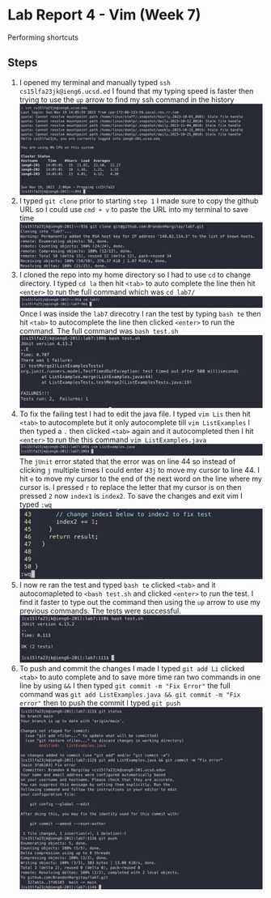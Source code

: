 # Lab Report 4 - Vim (Week 7)
Performing shortcuts 
## Steps
1. I opened my terminal and manually typed `ssh cs15lfa23jk@ieng6.ucsd.ed` I found that my typing speed is faster then trying to use the `up` arrow to find my ssh command in the history
![Screenshot1](./images/step1.png) 
2. I typed `git clone` prior to starting `step 1` I made sure to copy the github URL so I could use `cmd + v` to paste the URL into my terminal to save time
![Screenshot1](./images/step2.png) 
3. I cloned the repo into my home directory so I had to use `cd` to change directory. I typed `cd la` then hit `<tab>` to auto complete the line then hit `<enter>` to run the full command which was `cd lab7/`
![Screenshot1](./images/step3_1.png) 
Once I was inside the `lab7` direcotry I ran the test by typing `bash te` then hit `<tab>` to autocomplete the line then clicked `<enter>` to run the command. The full command was `bash test.sh`
![Screenshot1](./images/step3_2.png) 
4. To fix the failing test I had to edit the java file. I typed `vim Lis` then hit `<tab>` to autocomplete but it only autocomplete till `vim ListExamples` I then typed a `.` then clicked `<tab>` again and it autocompleted then I hit `<enter>` to run the this command `vim ListExamples.java`
![Screenshot1](./images/step4.png)
The `jUnit` error stated that the error was on line 44 so instead of clicking `j` multiple times I could enter `43j` to move my cursor to line 44. I hit `e` to move my cursor to the end of the next word on the line where my cursor is. I pressed `r` to replace the letter that my cursor is on then pressed `2` now `index1` is `index2`. To save the changes and exit vim I typed `:wq`
![Screenshot1](./images/step4_2.png)
5. I now re ran the test and typed `bash te` clicked `<tab>` and it autocomapleted to `<bash test.sh` and clicked `<enter>` to run the test. I find it faster to type out the command then using the `up` arrow to use my previous commands. The tests were successful.
![Screenshot1](./images/step5.png)
6. To push and commit the changes I made I typed `git add Li` clicked `<tab>` to auto complete and to save more time ran two commands in one line by using `&&` I then typed `git commit -m "Fix Error"` the full command was `git add ListExamples.java && git commit -m "Fix error"` then to push the commit I typed `git push`
![Screenshot1](./images/step6.png)